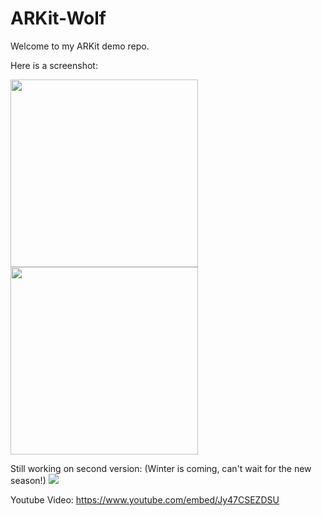 # ARKit-Wolf


Welcome to my ARKit demo repo.

Here is a screenshot:

<img src="https://storage.googleapis.com/webapp01-149600.appspot.com/github/IMG_1201.jpg" width="300">


<img src="https://storage.googleapis.com/webapp01-149600.appspot.com/github/IMG_1205.jpg" width="300">




Still working on second version: (Winter is coming, can't wait for the new season!)
![](https://storage.googleapis.com/webapp01-149600.appspot.com/github/wolf.gif)




Youtube Video:
https://www.youtube.com/embed/Jy47CSEZDSU

